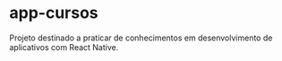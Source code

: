 # app-cursos
Projeto destinado a praticar de conhecimentos em desenvolvimento de aplicativos com React Native.
